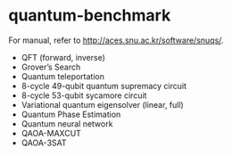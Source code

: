 # quantum-benchmark
For manual, refer to http://aces.snu.ac.kr/software/snuqs/.

- QFT (forward, inverse)
- Grover’s Search
- Quantum teleportation
- 8-cycle 49-qubit quantum supremacy circuit
- 8-cycle 53-qubit sycamore circuit
- Variational quantum eigensolver (linear, full)
- Quantum Phase Estimation
- Quantum neural network
- QAOA-MAXCUT
- QAOA-3SAT
